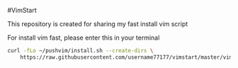 #VimStart

This repository is created for sharing my fast install vim script

For install vim fast, please enter this in your terminal

```bash
curl -fLo ~/pushvim/install.sh --create-dirs \
    https://raw.githubusercontent.com/username77177/vimstart/master/vimstart.sh
```
